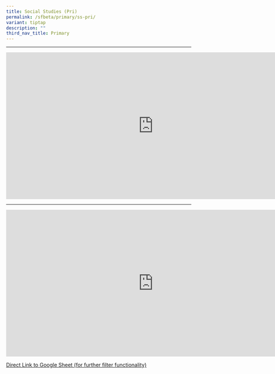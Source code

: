 ```yaml
---
title: Social Studies (Pri)
permalink: /sfbeta/primary/ss-pri/
variant: tiptap
description: ""
third_nav_title: Primary
---
```

<hr>
<div class="iframe-wrapper">
<iframe height="400" width="800" allowfullscreen="true" frameborder="0" src="https://docs.google.com/forms/d/e/1FAIpQLSdWHjeAUmKSiZLcw6-VxXGG7hzGFaugAxuYiBtuPHDji2KIjQ/viewform?embedded=true"></iframe>
</div>
<p></p>
<p></p>
<hr>
<div class="iframe-wrapper">
<iframe height="400" width="800" allowfullscreen="true" frameborder="0" src="https://docs.google.com/spreadsheets/d/e/2PACX-1vS1_cXnFaBMIT1swpmgOMNv2tTx0fTmDq74iB_uHwR0AW7aTIcnvd--aEH-UeGQNaYDX9VyyXrQ3cPu/pubhtml?widget=true&amp;headers=false"></iframe>
</div>
<p><a href="https://docs.google.com/spreadsheets/d/1Upx0qazrG9Np0Y5IpsTa251SqvNfoPL9cDl9Adf2b4Y/edit?usp=sharing" rel="noopener noreferrer nofollow" target="_blank">Direct Link to Google Sheet (for further filter functionality)</a>
</p>